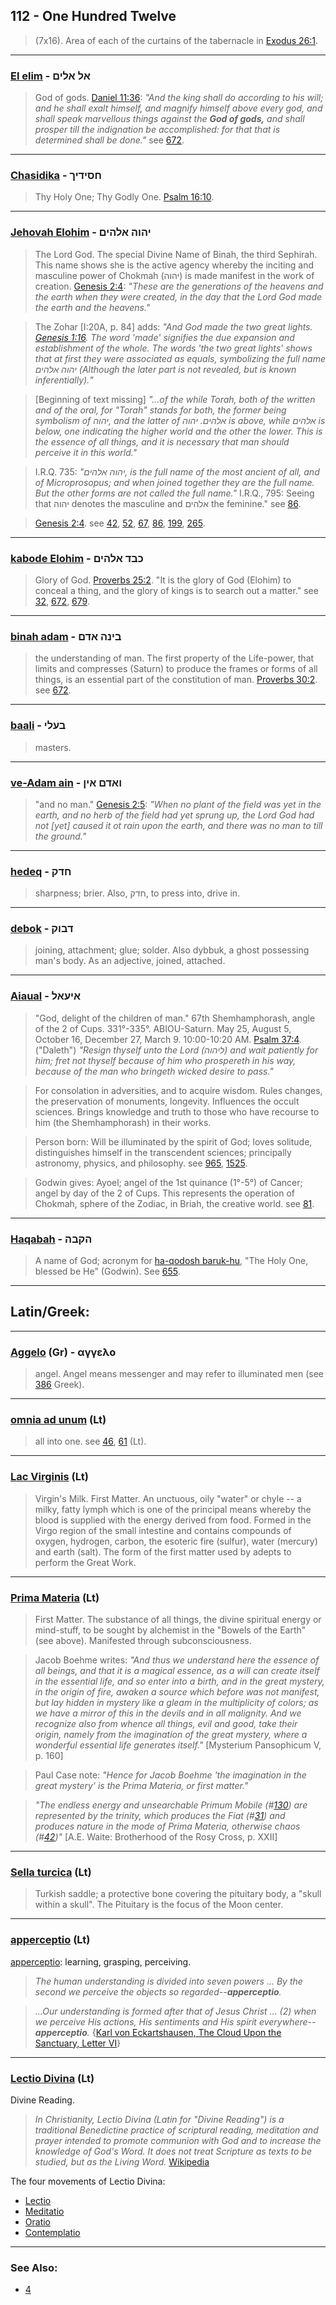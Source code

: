 ## 112 - One Hundred Twelve
> (7x16). Area of each of the curtains of the tabernacle in [Exodus 26:1](http://biblehub.com/exodus/26-1.htm).

---

### [El elim](/keys/AL.ALIM) - אל אלים
> God of gods. [Daniel 11:36](http://biblehub.com/daniel/11-36.htm): *"And the king shall do according to his will; and he shall exalt himself, and magnify himself above every god, and shall speak marvellous things against the **God of gods,** and shall prosper till the indignation be accomplished: for that that is determined shall be done."* see [672](672).

---

### [Chasidika](/keys/ChSIDIK) - חסידיך
> Thy Holy One; Thy Godly One. [Psalm 16:10](http://biblehub.com/psalms/16-10.htm).

---

### [Jehovah Elohim](/keys/IHVH.ALHIM) - יהוה אלהים
> The Lord God. The special Divine Name of Binah, the third Sephirah. This name shows she is the active agency whereby the inciting and masculine power of Chokmah (יהוה) is made manifest in the work of creation. [Genesis 2:4](http://biblehub.com/genesis/2-4.htm): *"These are the generations of the heavens and the earth when they were created, in the day that the Lord God made the earth and the heavens."*

> The Zohar [I:20A, p. 84] adds: *"And God made the two great lights. [Genesis 1:16](http://biblehub.com/genesis/1-16.htm). The word 'made' signifies the due expansion and establishment of the whole. The words 'the two great lights' shows that at first they were associated as equals, symbolizing the full name יהוה אלהים (Although the later part is not revealed, but is known inferentially)."*

> [Beginning of text missing] *"...of the while Torah, both of the written and of the oral, for "Torah" stands for both, the former being symbolism of יהוה, and the latter of אלהים. יהוה is above, while אלהים is below, one indicating the higher world and the other the lower. This is the essence of all things, and it is necessary that man should perceive it in this world."*

> I.R.Q. 735: *"יהוה אלהים, is the full name of the most ancient of all, and of Microprosopus; and when joined together they are the full name. But the other forms are not called the full name."* I.R.Q., 795: Seeing that יהוה denotes the masculine and אלהים the feminine." see [86](86).

> [Genesis 2:4](http://biblehub.com/genesis/2-4.htm). see [42](42), [52](52), [67](67), [86](86), [199](199), [265](265).

---

### [kabode Elohim](/keys/KBD.ALHIM) - כבד אלהים
> Glory of God. [Proverbs 25:2](http://biblehub.com/proverbs/25-2.htm). "It is the glory of God (Elohim) to conceal a thing, and the glory of kings is to search out a matter." see [32](32), [672](672), [679](679).

---

### [binah adam](/keys/BINH.ADM) - בינה אדם
> the understanding of man. The first property of the Life-power, that limits and compresses (Saturn) to produce the frames or forms of all things, is an essential part of the constitution of man. [Proverbs 30:2](http://biblehub.com/proverbs/30-2.htm). see [672](672).

---

### [baali](/keys/BOLI) - בעלי
> masters.

---

### [ve-Adam ain](/keys/VADM.AIN) - ואדם אין
> "and no man." [Genesis 2:5](http://biblehub.com/genesis/2-5.htm): *"When no plant of the field was yet in the earth, and no herb of the field had yet sprung up, the Lord God had not [yet] caused it ot rain upon the earth, and there was no man to till the ground."*

---

### [hedeq](/keys/ChDQ) - חדק
> sharpness; brier. Also, חדק, to press into, drive in.

---

### [debok](/keys/DBVQ) - דבוק
> joining, attachment; glue; solder. Also dybbuk, a ghost possessing man's body. As an adjective, joined, attached.

---

### [Aiaual](/keys/AIOAL) - איעאל
> "God, delight of the children of man." 67th Shemhamphorash, angle of the 2 of Cups. 331°-335°. ABIOU-Saturn. May 25, August 5, October 16, December 27, March 9. 10:00-10:20 AM. [Psalm 37:4](http://biblehub.com/psalms/37-4.htm). ("Daleth") *"Resign thyself unto the Lord (ליהוה) and wait patiently for him; fret not thyself because of him who prospereth in his way, because of the man who bringeth wicked desire to pass."*

> For consolation in adversities, and to acquire wisdom. Rules changes, the preservation of monuments, longevity. Influences the occult sciences. Brings knowledge and truth to those who have recourse to him (the Shemhamphorash) in their works.

> Person born: Will be illuminated by the spirit of God; loves solitude, distinguishes himself in the transcendent sciences; principally astronomy, physics, and philosophy. see [965](965), [1525](1525).

> Godwin gives: Ayoel; angel of the 1st quinance (1°-5°) of Cancer; angel by day of the 2 of Cups. This represents the operation of Chokmah, sphere of the Zodiac, in Briah, the creative world. see [81](81).

---

### [Haqabah](/keys/HQBH) - הקבה
> A name of God; acronym for [ha-qodosh baruk-hu](/keys/HQDVSh.BRVK.HVA), "The Holy One, blessed be He" (Godwin). See [655](655).

---

## Latin/Greek:

---

### [Aggelo](/greek?word=aggelo) (Gr) - αγγελο
> angel. Angel means messenger and may refer to illuminated men (see [386](386) Greek).

---

### [omnia ad unum](/latin?word=omnia+ad+unum) (Lt)
> all into one. see [46](46), [61](61) (Lt).

---

### [Lac Virginis](/latin?word=Lac+Virginis) (Lt)
> Virgin's Milk. First Matter. An unctuous, oily "water" or chyle -- a milky, fatty lymph which is one of the principal means whereby the blood is supplied with the energy derived from food. Formed in the Virgo region of the small intestine and contains compounds of oxygen, hydrogen, carbon, the esoteric fire (sulfur), water (mercury) and earth (salt). The form of the first matter used by adepts to perform the Great Work.

---

### [Prima Materia](/latin?word=Prima+Materia) (Lt)
> First Matter. The substance of all things, the divine spiritual energy or mind-stuff, to be sought by alchemist in the "Bowels of the Earth" (see above). Manifested through subconsciousness.

> Jacob Boehme writes: *"And thus we understand here the essence of all beings, and that it is a magical essence, as a will can create itself in the essential life, and so enter into a birth, and in the great mystery, in the origin of fire, awaken a source which before was not manifest, but lay hidden in mystery like a gleam in the multiplicity of colors; as we have a mirror of this in the devils and in all malignity. And we recognize also from whence all things, evil and good, take their origin, namely from the imagination of the great mystery, where a wonderful essential life generates itself."* [Mysterium Pansophicum V, p. 160]

> Paul Case note: *"Hence for Jacob Boehme 'the imagination in the great mystery' is the Prima Materia, or first matter."*

> *"The endless energy and unsearchable Primum Mobile (#[130](130)) are represented by the trinity, which produces the Fiat (#[31](31)) and produces nature in the mode of Prima Materia, otherwise chaos (#[42](42))"* [A.E. Waite: Brotherhood of the Rosy Cross, p. XXII]

---

### [Sella turcica](/latin?word=Sella+turcica) (Lt)
> Turkish saddle; a protective bone covering the pituitary body, a "skull within a skull". The Pituitary is the focus of the Moon center.

---

### [apperceptio](/latin?word=apperceptio) (Lt)
[apperceptio](http://archives.nd.edu/cgi-bin/wordz.pl?keyword=apperceptio): learning, grasping, perceiving.

> *The human understanding is divided into seven powers ... By the second we perceive the objects so regarded--**apperceptio**.*

> *...Our understanding is formed after that of Jesus Christ ... (2) when we perceive His actions, His sentiments and His spirit everywhere--**apperceptio**.* {[Karl von Eckartshausen, The Cloud Upon the Sanctuary, Letter VI](cloud-upon-sanctuary)}

---

### [Lectio Divina](/latin?word=Lectio+Divina) (Lt)
Divine Reading.

> *In Christianity, Lectio Divina (Latin for "Divine Reading") is a traditional Benedictine practice of scriptural reading, meditation and prayer intended to promote communion with God and to increase the knowledge of God's Word. It does not treat Scripture as texts to be studied, but as the Living Word.* [Wikipedia](https://en.wikipedia.org/wiki/Lectio_Divina)

The four movements of Lectio Divina:

- [Lectio](/latin?word=Lectio)
- [Meditatio](/latin?word=Meditatio)
- [Oratio](/latin?word=Oratio)
- [Contemplatio](/latin?word=Contemplatio)

---

### See Also:

- [4](4)